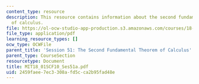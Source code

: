 ```yaml
---
content_type: resource
description: This resource contains information about the second fundamental theorem
  of calculus.
file: https://ol-ocw-studio-app-production.s3.amazonaws.com/courses/18-01sc-single-variable-calculus-fall-2010/2459faee7ec3308afd5cca2b95fad48e_MIT18_01SCF10_Ses51a.pdf
file_type: application/pdf
learning_resource_types: []
ocw_type: OCWFile
parent_title: 'Session 51: The Second Fundamental Theorem of Calculus'
parent_type: CourseSection
resourcetype: Document
title: MIT18_01SCF10_Ses51a.pdf
uid: 2459faee-7ec3-308a-fd5c-ca2b95fad48e
---
```

